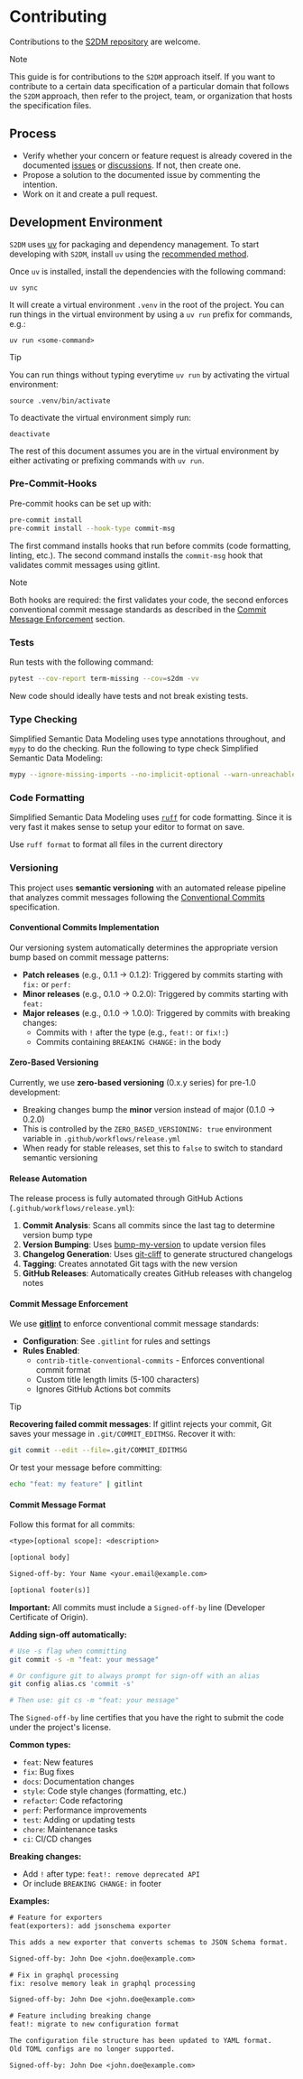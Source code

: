 # Contributing

Contributions to the [S2DM repository](https://github.com/covesa/s2dm) are welcome.
> [!NOTE]
> This guide is for contributions to the `S2DM` approach itself.
> If you want to contribute to a certain data specification of a particular domain that follows the `S2DM` approach, then refer to the project, team, or organization that hosts the specification files.

## Process

- Verify whether your concern or feature request is already covered in the documented [issues](https://github.com/covesa/s2dm/issues) or [discussions](https://github.com/covesa/s2dm/discussions). If not, then create one.
- Propose a solution to the documented issue by commenting the intention.
- Work on it and create a pull request.

## Development Environment

`S2DM` uses [uv](https://docs.astral.sh/uv/) for packaging and
dependency management.
To start developing with `S2DM`, install `uv`
using the [recommended method](https://docs.astral.sh/uv/#getting-started).

Once `uv` is installed, install the dependencies with the following command:

```shell
uv sync
```

It will create a virtual environment `.venv` in the root of the project.
You can run things in the virtual environment by using a `uv run` prefix for commands, e.g.:

```shell
uv run <some-command>
```

> [!TIP]
> You can run things without typing everytime `uv run` by activating the virtual environment:
>
> ```shell
> source .venv/bin/activate
> ```
>
> To deactivate the virtual environment simply run:
>
> ```shell
> deactivate
> ```

The rest of this document assumes you are in the virtual environment by either activating or prefixing commands with `uv run`.

### Pre-Commit-Hooks

Pre-commit hooks can be set up with:

```bash
pre-commit install
pre-commit install --hook-type commit-msg
```

The first command installs hooks that run before commits (code formatting, linting, etc.).
The second command installs the `commit-msg` hook that validates commit messages using gitlint.

> [!NOTE]
> Both hooks are required: the first validates your code, the second enforces conventional commit message standards as described in the [Commit Message Enforcement](#commit-message-enforcement) section.

### Tests

Run tests with the following command:

```bash
pytest --cov-report term-missing --cov=s2dm -vv
```

New code should ideally have tests and not break existing tests.

### Type Checking

Simplified Semantic Data Modeling uses type annotations throughout, and `mypy` to do the checking. Run the following to type check Simplified Semantic Data Modeling:

```bash
mypy --ignore-missing-imports --no-implicit-optional --warn-unreachable
```

### Code Formatting

Simplified Semantic Data Modeling uses [`ruff`](https://docs.astral.sh/ruff/) for code formatting.
Since it is very fast it makes sense to setup your editor to format on save.

Use `ruff format` to format all files in the current directory

### Versioning

This project uses **semantic versioning** with an automated release pipeline that analyzes commit messages following the [Conventional Commits](https://www.conventionalcommits.org/) specification.

#### Conventional Commits Implementation

Our versioning system automatically determines the appropriate version bump based on commit message patterns:

- **Patch releases** (e.g., 0.1.1 → 0.1.2): Triggered by commits starting with `fix:` or `perf:`
- **Minor releases** (e.g., 0.1.0 → 0.2.0): Triggered by commits starting with `feat:`
- **Major releases** (e.g., 0.1.0 → 1.0.0): Triggered by commits with breaking changes:
  - Commits with `!` after the type (e.g., `feat!:` or `fix!:`)
  - Commits containing `BREAKING CHANGE:` in the body

#### Zero-Based Versioning

Currently, we use **zero-based versioning** (0.x.y series) for pre-1.0 development:

- Breaking changes bump the **minor** version instead of major (0.1.0 → 0.2.0)
- This is controlled by the `ZERO_BASED_VERSIONING: true` environment variable in `.github/workflows/release.yml`
- When ready for stable releases, set this to `false` to switch to standard semantic versioning

#### Release Automation

The release process is fully automated through GitHub Actions (`.github/workflows/release.yml`):

1. **Commit Analysis**: Scans all commits since the last tag to determine version bump type
2. **Version Bumping**: Uses [bump-my-version](https://github.com/callowayproject/bump-my-version) to update version files
3. **Changelog Generation**: Uses [git-cliff](https://github.com/orhun/git-cliff) to generate structured changelogs
4. **Tagging**: Creates annotated Git tags with the new version
5. **GitHub Releases**: Automatically creates GitHub releases with changelog notes

#### Commit Message Enforcement

We use [**gitlint**](https://github.com/jorisroovers/gitlint) to enforce conventional commit message standards:

- **Configuration**: See `.gitlint` for rules and settings
- **Rules Enabled**:
  - `contrib-title-conventional-commits` - Enforces conventional commit format
  - Custom title length limits (5-100 characters)
  - Ignores GitHub Actions bot commits

> [!TIP]
> **Recovering failed commit messages**: If gitlint rejects your commit, Git saves your message in `.git/COMMIT_EDITMSG`. Recover it with:
> ```bash
> git commit --edit --file=.git/COMMIT_EDITMSG
> ```
> Or test your message before committing:
> ```bash
> echo "feat: my feature" | gitlint
> ```

#### Commit Message Format

Follow this format for all commits:

```txt
<type>[optional scope]: <description>

[optional body]

Signed-off-by: Your Name <your.email@example.com>

[optional footer(s)]
```

**Important:** All commits must include a `Signed-off-by` line (Developer Certificate of Origin).

**Adding sign-off automatically:**

```bash
# Use -s flag when committing
git commit -s -m "feat: your message"

# Or configure git to always prompt for sign-off with an alias
git config alias.cs 'commit -s'

# Then use: git cs -m "feat: your message"
```

The `Signed-off-by` line certifies that you have the right to submit the code under the project's license.

**Common types:**

- `feat`: New features
- `fix`: Bug fixes
- `docs`: Documentation changes
- `style`: Code style changes (formatting, etc.)
- `refactor`: Code refactoring
- `perf`: Performance improvements
- `test`: Adding or updating tests
- `chore`: Maintenance tasks
- `ci`: CI/CD changes

**Breaking changes:**

- Add `!` after type: `feat!: remove deprecated API`
- Or include `BREAKING CHANGE:` in footer

**Examples:**

```txt
# Feature for exporters
feat(exporters): add jsonschema exporter

This adds a new exporter that converts schemas to JSON Schema format.

Signed-off-by: John Doe <john.doe@example.com>

# Fix in graphql processing
fix: resolve memory leak in graphql processing

Signed-off-by: John Doe <john.doe@example.com>

# Feature including breaking change
feat!: migrate to new configuration format

The configuration file structure has been updated to YAML format.
Old TOML configs are no longer supported.

Signed-off-by: John Doe <john.doe@example.com>
```
